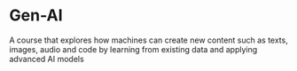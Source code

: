 # Gen-AI
A course that explores how machines can create new content such as texts, images, audio and code by learning from existing data and applying advanced AI models
